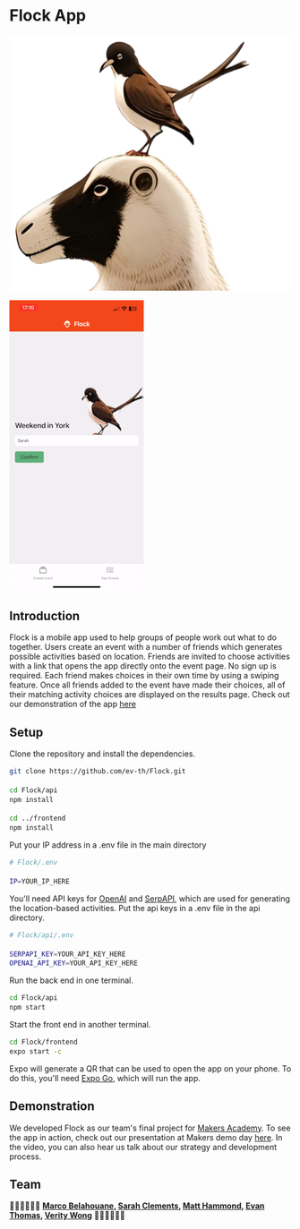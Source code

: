 # Flock App
![Logo](./sheep-and-bird-cropped.png)

![Alt Text](./Flock-gif.gif)

## Introduction

Flock is a mobile app used to help groups of people work out what to do together. Users create an event with a number of friends which generates possible activities based on location. Friends are invited to choose activities with a link that opens the app directly onto the event page. No sign up is required. Each friend makes choices in their own time by using a swiping feature. Once all friends added to the event have made their choices, all of their matching activity choices are displayed on the results page. Check out our demonstration of the app [here](https://www.youtube.com/watch?v=poiWhBTU_ys&t=285s)

## Setup

Clone the repository and install the dependencies.

```bash
git clone https://github.com/ev-th/Flock.git

cd Flock/api
npm install

cd ../frontend
npm install
```

Put your IP address in a .env file in the main directory

```bash
# Flock/.env

IP=YOUR_IP_HERE
```

You'll need API keys for [OpenAI](https://platform.openai.com/) and [SerpAPI](https://serpapi.com/), which are used for generating the location-based activities. Put the api keys in a .env file in the api directory.

```bash
# Flock/api/.env

SERPAPI_KEY=YOUR_API_KEY_HERE
OPENAI_API_KEY=YOUR_API_KEY_HERE
```

Run the back end in one terminal.

```bash
cd Flock/api
npm start
```

Start the front end in another terminal.

```bash
cd Flock/frontend
expo start -c
```

Expo will generate a QR that can be used to open the app on your phone. To do this, you'll need [Expo Go](https://expo.dev/client), which will run the app.

## Demonstration

We developed Flock as our team's final project for [Makers Academy](https://makers.tech/). To see the app in action, check out our presentation at Makers demo day [here](https://www.youtube.com/watch?v=poiWhBTU_ys&t=285s). In the video, you can also hear us talk about our strategy and development process.

## Team

👩‍🔧🧑‍🔧👨‍🔧 **[Marco Belahouane](https://github.com/mkb93), [Sarah Clements](https://github.com/sarahc-dev), [Matt Hammond](https://github.com/MattHammond94), [Evan Thomas](https://github.com/ev-th), [Verity Wong](https://github.com/veritywong)** 👨‍🔧🧑‍🔧👩‍🔧
